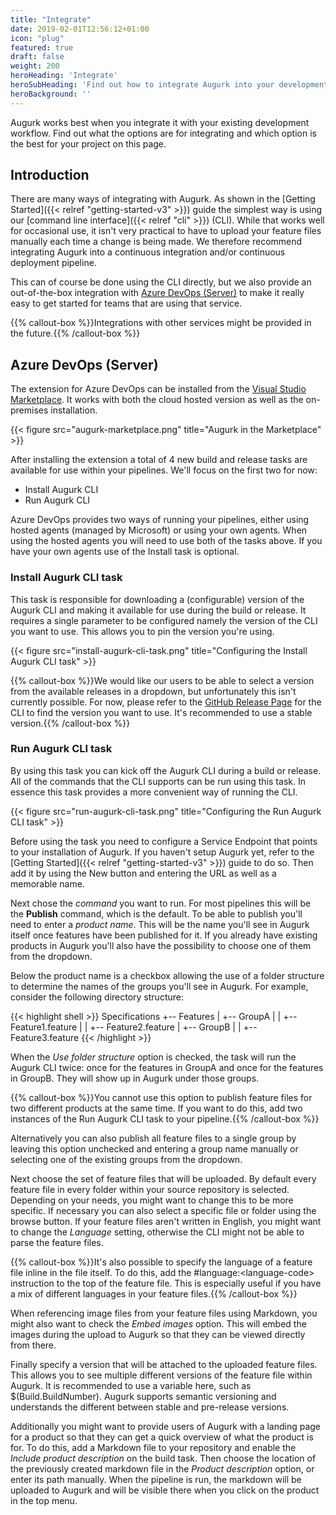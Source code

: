 ```yaml
---
title: "Integrate"
date: 2019-02-01T12:56:12+01:00
icon: "plug"
featured: true
draft: false
weight: 200
heroHeading: 'Integrate'
heroSubHeading: 'Find out how to integrate Augurk into your development workflow.'
heroBackground: ''
---
```

Augurk works best when you integrate it with your existing development workflow. Find out what the options are for integrating and which option is the best for your project on this page.

## Introduction
There are many ways of integrating with Augurk. As shown in the [Getting Started]({{< relref "getting-started-v3" >}}) guide the simplest way is using our [command line interface]({{< relref "cli" >}}) (CLI). While that works well for occasional use, it isn't very practical to have to upload your feature files manually each time a change is being made. We therefore recommend integrating Augurk into a continuous integration and/or continuous deployment pipeline.

This can of course be done using the CLI directly, but we also provide an out-of-the-box integration with [Azure DevOps (Server)](https://azure.microsoft.com/en-us/services/devops/) to make it really easy to get started for teams that are using that service.

{{% callout-box %}}Integrations with other services might be provided in the future.{{% /callout-box %}}

## Azure DevOps (Server)
The extension for Azure DevOps can be installed from the [Visual Studio Marketplace](https://marketplace.visualstudio.com/items?itemName=augurk.augurk). It works with both the cloud hosted version as well as the on-premises installation.

{{< figure src="augurk-marketplace.png" title="Augurk in the Marketplace" >}}

After installing the extension a total of 4 new build and release tasks are available for use within your pipelines. We'll focus on the first two for now:

* Install Augurk CLI
* Run Augurk CLI

Azure DevOps provides two ways of running your pipelines, either using hosted agents (managed by Microsoft) or using your own agents. When using the hosted agents you will need to use both of the tasks above. If you have your own agents use of the Install task is optional.

### Install Augurk CLI task
This task is responsible for downloading a (configurable) version of the Augurk CLI and making it available for use during the build or release. It requires a single parameter to be configured namely the version of the CLI you want to use. This allows you to pin the version you're using.

{{< figure src="install-augurk-cli-task.png" title="Configuring the Install Augurk CLI task" >}}

{{% callout-box %}}We would like our users to be able to select a version from the available releases in a dropdown, but unfortunately this isn't currently possible. For now, please refer to the [GitHub Release Page](https://github.com/augurk/Augurk.CommandLine/releases) for the CLI to find the version you want to use. It's recommended to use a stable version.{{% /callout-box %}}

### Run Augurk CLI task
By using this task you can kick off the Augurk CLI during a build or release. All of the commands that the CLI supports can be run using this task. In essence this task provides a more convenient way of running the CLI.

{{< figure src="run-augurk-cli-task.png" title="Configuring the Run Augurk CLI task" >}}

Before using the task you need to configure a Service Endpoint that points to your installation of Augurk. If you haven't setup Augurk yet, refer to the [Getting Started]({{< relref "getting-started-v3" >}}) guide to do so. Then add it by using the New button and entering the URL as well as a memorable name.

Next chose the *command* you want to run. For most pipelines this will be the **Publish** command, which is the default. To be able to publish you'll need to enter a *product name*. This will be the name you'll see in Augurk itself once features have been published for it. If you already have existing products in Augurk you'll also have the possibility to choose one of them from the dropdown.

Below the product name is a checkbox allowing the use of a folder structure to determine the names of the groups you'll see in Augurk. For example, consider the following directory structure:

{{< highlight shell >}}
Specifications
+-- Features
|   +-- GroupA
|   |   +-- Feature1.feature
|   |   +-- Feature2.feature
|   +-- GroupB
|   |   +-- Feature3.feature
{{< /highlight >}}

When the *Use folder structure* option is checked, the task will run the Augurk CLI twice: once for the features in GroupA and once for the features in GroupB. They will show up in Augurk under those groups.

{{% callout-box %}}You cannot use this option to publish feature files for two different products at the same time. If you want to do this, add two instances of the Run Augurk CLI task to your pipeline.{{% /callout-box %}}

Alternatively you can also publish all feature files to a single group by leaving this option unchecked and entering a group name manually or selecting one of the existing groups from the dropdown.

Next choose the set of feature files that will be uploaded. By default every feature file in every folder within your source repository is selected. Depending on your needs, you might want to change this to be more specific. If necessary you can also select a specific file or folder using the browse button. If your feature files aren't written in English, you might want to change the *Language* setting, otherwise the CLI might not be able to parse the feature files.

{{% callout-box %}}It's also possible to specify the language of a feature file inline in the file itself. To do this, add the #language:&lt;language-code&gt; instruction to the top of the feature file. This is especially useful if you have a mix of different languages in your feature files.{{% /callout-box %}}

When referencing image files from your feature files using Markdown, you might also want to check the *Embed images* option. This will embed the images during the upload to Augurk so that they can be viewed directly from there.

Finally specify a version that will be attached to the uploaded feature files. This allows you to see multiple different versions of the feature file within Augurk. It is recommended to use a variable here, such as $(Build.BuildNumber). Augurk supports semantic versioning and understands the different between stable and pre-release versions.

Additionally you might want to provide users of Augurk with a landing page for a product so that they can get a quick overview of what the product is for. To do this, add a Markdown file to your repository and enable the *Include product description* on the build task. Then choose the location of the previously created markdown file in the *Product description* option, or enter its path manually. When the pipeline is run, the markdown will be uploaded to Augurk and will be visible there when you click on the product in the top menu.
